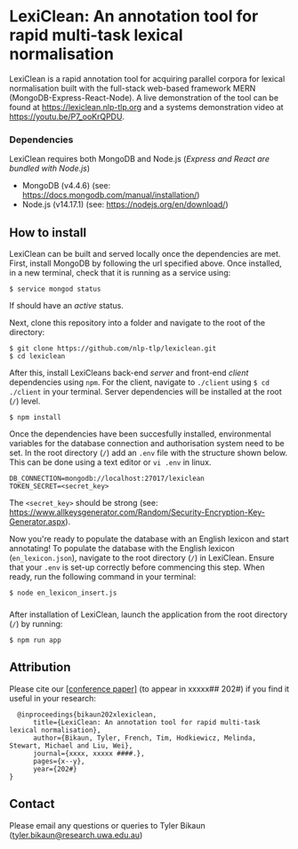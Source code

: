# LexiClean: An annotation tool for rapid multi-task lexical normalisation

LexiClean is a rapid annotation tool for acquiring parallel corpora for lexical normalisation built with the full-stack web-based framework MERN (MongoDB-Express-React-Node). A live demonstration of the tool can be found at https://lexiclean.nlp-tlp.org and a systems demonstration video at https://youtu.be/P7_ooKrQPDU.

### Dependencies
LexiClean requires both MongoDB and Node.js (*Express and React are bundled with Node.js*)

- MongoDB (v4.4.6) (see: https://docs.mongodb.com/manual/installation/)
- Node.js (v14.17.1) (see: https://nodejs.org/en/download/)

## How to install
LexiClean can be built and served locally once the dependencies are met. First, install MongoDB by following the url specified above. Once installed, in a new terminal, check that it is running as a service using:

    $ service mongod status
  
If should have an *active* status.

<!-- ```$ brew services list```  for macOS-->


Next, clone this repository into a folder and navigate to the root of the directory:

    $ git clone https://github.com/nlp-tlp/lexiclean.git
    $ cd lexiclean

After this, install LexiCleans back-end *server* and front-end *client* dependencies using `npm`. For the client, navigate to `./client` using `$ cd ./client` in your terminal. Server dependencies will be installed at the root (`/`) level.

    $ npm install


Once the dependencies have been succesfully installed, environmental variables for the database connection and authorisation system need to be set. In the root directory (`/`) add an `.env` file with the structure shown below. This can be done using a text editor or `vi .env` in linux.
  
    DB_CONNECTION=mongodb://localhost:27017/lexiclean
    TOKEN_SECRET=<secret_key>

The `<secret_key>` should be strong (see: https://www.allkeysgenerator.com/Random/Security-Encryption-Key-Generator.aspx).

Now you're ready to populate the database with an English lexicon and start annotating! To populate the database with the English lexicon (`en_lexicon.json`), navigate to the root directory (`/`) in LexiClean. Ensure that your `.env` is set-up correctly before commencing this step. When ready, run the following command in your terminal:

    $ node en_lexicon_insert.js


###
After installation of LexiClean, launch the application from the root directory (`/`) by running:

    $ npm run app



## Attribution
Please cite our [[conference paper]](https://arxiv.org/abs/####.#####) (to appear in xxxxx## 202#) if you find it useful in your research:
```
  @inproceedings{bikaun202xlexiclean,
      title={LexiClean: An annotation tool for rapid multi-task lexical normalisation},
      author={Bikaun, Tyler, French, Tim, Hodkiewicz, Melinda, Stewart, Michael and Liu, Wei},
      journal={xxxx, xxxxx ####.},
      pages={x--y},
      year={202#}
}
```

## Contact
Please email any questions or queries to Tyler Bikaun (tyler.bikaun@research.uwa.edu.au)
